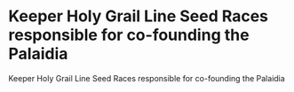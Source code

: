 # Keeper Holy Grail Line Seed Races responsible for co-founding the Palaidia

Keeper Holy Grail Line Seed Races responsible for co-founding the Palaidia